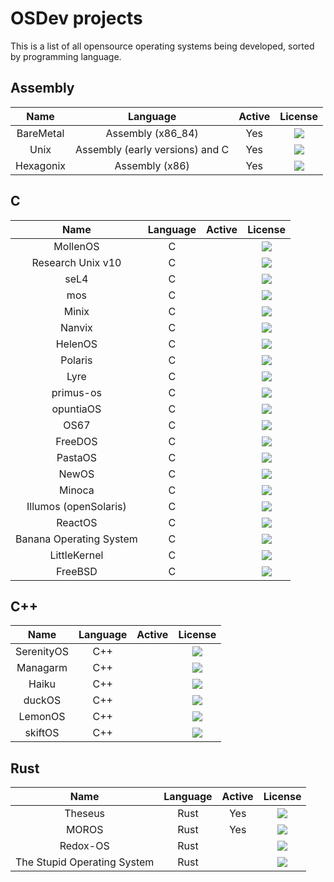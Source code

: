 # OSDev projects

This is a list of all opensource operating systems being developed, sorted by programming language.

## Assembly

| Name          | Language        | Active | License |
|:-------------:|:---------------:|:------:|:-------:|
| BareMetal              | Assembly (x86_84)                | Yes       | ![](https://img.shields.io/github/license/ReturnInfinity/BareMetal.svg)        |
| Unix              | Assembly (early versions) and C                | Yes       | ![](https://img.shields.io/github/license/dspinellis/unix-history-repo.svg)        |
| Hexagonix              | Assembly (x86)                | Yes       | ![](https://img.shields.io/github/license/Hexagonix/hexagonix.svg)        |

## C

| Name          | Language        | Active | License |
|:-------------:|:---------------:|:------:|:-------:|
| MollenOS              | C                |        | ![](https://img.shields.io/github/license/Meulengracht/MollenOS.svg)        |
| Research Unix v10              | C                |        | ![](https://img.shields.io/github/license/Alhadis/Research-Unix-v10.svg)        |
| seL4              | C                |        | ![](https://img.shields.io/github/license/seL4/seL4.svg)        |
| mos              | C                |        | ![](https://img.shields.io/github/license/MQuy/mos.svg)        |
| Minix              | C                |        | ![](https://img.shields.io/github/license/Stichting-MINIX-Research-Foundation/minix.svg)        |
| Nanvix              | C                |        | ![](https://img.shields.io/github/license/nanvix/nanvix.svg)        |
| HelenOS              | C                |        | ![](https://img.shields.io/github/license/HelenOS/helenos.svg)        |
| Polaris              | C                |        | ![](https://img.shields.io/github/license/NSG650/Polaris.svg)        |
| Lyre              | C                |        | ![](https://img.shields.io/github/license/lyre-os/lyre.svg)        |
| primus-os              | C                |        | ![](https://img.shields.io/github/license/araujo88/primus-os.svg)        |
| opuntiaOS              | C                |        | ![](https://img.shields.io/github/license/opuntiaOS-Project/opuntiaOS.svg)        |
| OS67              | C                |        | ![](https://img.shields.io/github/license/SilverRainZ/OS67.svg)        |
| FreeDOS              | C                |        | ![](https://img.shields.io/github/license/FDOS/kernel.svg)        |
| PastaOS              | C                |        | ![](https://img.shields.io/github/license/arighi/pastaos.svg)        |
| NewOS              | C                |        | ![](https://img.shields.io/github/license/travisg/newos.svg)        |
| Minoca              | C                |        | ![](https://img.shields.io/github/license/minoca/os.svg)        |
| Illumos (openSolaris)              | C                |        | ![](https://img.shields.io/github/license/illumos/illumos-gate.svg)        |
| ReactOS              | C                |        | ![](https://img.shields.io/github/license/reactos/reactos.svg)        |
| Banana Operating System              | C                |        | ![](https://img.shields.io/github/license/alexdboxall/Banana-Operating-System.svg)        |
| LittleKernel              | C                |        | ![](https://img.shields.io/github/license/littlekernel/lk.svg)        |
| FreeBSD              | C                |        | ![](https://img.shields.io/github/license/freebsd/freebsd-src.svg)        |

## C++

| Name          | Language        | Active | License |
|:-------------:|:---------------:|:------:|:-------:|
| SerenityOS              | C++                |        | ![](https://img.shields.io/github/license/SerenityOS/serenity.svg)        |
| Managarm              | C++                |        | ![](https://img.shields.io/github/license/managarm/managarm.svg)        |
| Haiku              | C++                |        | ![](https://img.shields.io/github/license/haiku/haiku.svg)        |
| duckOS              | C++                |        | ![](https://img.shields.io/github/license/byteduck/duckOS.svg)        |
| LemonOS              | C++                |        | ![](https://img.shields.io/github/license/LemonOSProject/LemonOS.svg)        |
| skiftOS              | C++                |        | ![](https://img.shields.io/github/license/skiftOS/skift.svg)        |

## Rust

| Name          | Language        | Active | License |
|:-------------:|:---------------:|:------:|:-------:|
| Theseus               | Rust                |    Yes    | ![](https://img.shields.io/github/license/theseus-os/Theseus.svg)        |
| MOROS              | Rust                | Yes       | ![](https://img.shields.io/github/license/vinc/moros.svg)        |
| Redox-OS              | Rust                |        | ![](https://img.shields.io/github/license/redox-os/kernel.svg)        |
| The Stupid Operating System              | Rust                |        | ![](https://img.shields.io/github/license/sos-os/kernel.svg)        |
